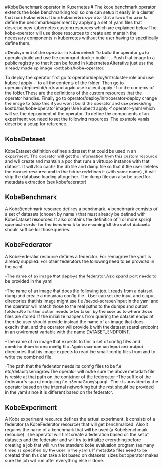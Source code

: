 #Kobe Benchmark operator in Kubernetes #
The kobe benchmark operator extends the kobe benchmarking tool so one can setup it easily 
in a cluster that runs kubernetes.
It is a kubernetes operator that allows the user to define the benchmarkexperiment by applying a set of yaml files 
that desrcibe new kubernetes custom resources which are explained below.The kobe-operator will use those resources to create 
and mantain the necessary components in kubernetes without the user having to specifically define them.

#Deployment of the operator in kubernetes# 
To build the operator go to operator/build and use the command docker build -t <operator-image-name> . Push that image to a public registry so that 
it can be found in kubernetes.Alterative just use the already made up image kostbabis/kobe-operator.

To deploy the operator first go to operator/deploy/init/cluster-role and use kubectl apply -f  to all the contents of the folder.
Then go to operator/deploy/init/crds and again use kubectl apply -f to the contents of the folder.These are the definitions of the custom resources that 
the operator handles.
Finally go to operator/deploy/init/operator-deploy change the image to <operator-image-name> (skip this if you won't build the operator and use preexisting
kostbabis/kobe-operator image) 
Use kubectl apply -f operator-yaml which will set the deployment of the operator.
To define the components of an experiment you need to set the following resources. The example yamls describe a setup for reference.


## KobeDataset ##
KobeDataset definition defines a dataset that could be used in an experiment.
The operator will get the information from this custom resource and will create and mantain a pod that runs
a virtuoso instance with that dataset. It will also cache the db file and dump file so that if the user
deletes the dataset resource and in the future redefines it (with same name) , it will skip the database loading altogether. 
The dump file can also be used for metadata extraction (see kobefederator)


## KobeBenchmark ## 
A KobeBenchmark resource defines a benchmark. A benchmark consists of a set of datasets (chosen by name ) 
that must already be defined with KobeDataset resources. It also contains the definition of 1 or more sparql queries.In order for
the benchmark to be meaningfull the set of datasets should suffice for those queries.


## KobeFederator ##
A KobeFederator resource defines a federator. For semagrow the yaml is already supplied.
For other federators the following need to be provided in the yaml.

-The name of an image that deploys the federator.Also sparql port needs to be provided in the yaml .

-The name of an image that does the following job.It reads from a dataset dump and create a metadata config file .
User can set the input and output directories that his image might use f.e /sevod-scraper/input in the yaml and the operator will match those
to the real paths to the dumps and output folders.No further action needs to be taken by the user as to where those files are stored.
If the initialize happens from quering the dataset endpoint then the user should provide instead the name of
an image that does exaclty that, and the operator will provide it with the dataset sparql endpoint in an enviroment variable with the name DATASET_ENDPOINT.

-The name of an image that expects to find a set of config files and combine them to one config file .Again user can set input and output directories that
his image expects to read the small config files from and to write the combined file.

-The path that the federator needs its config files to be f.e etc/default/semagrow.The operator will make sure the above metadata file is reside at that path on the container
of the federeator
-The suffix of the federator's sparql endpoing f.e <endpoint>:<port>/SemaGrow/sparql .
The <endpoint>:<port> is provided by the operator based on the internal networking but the rest should be provided in the yaml since it is different based on the federator.

## KobeExperiment ##
A Kobe experiment resource defines the actual experiment. It consists of a federator (a KobeFederator resource) that will get benchmarked.
Also it requires the name of a benchmark that will be used (a KobeBenchmark resource).
The operator will first create a federation based on the set of datasets and the federator and will try to initialize everything
before creating a job that will run the standard kobe evaluation program (as many times as specified by the user in the yaml). If metadata files need to be created then this can take 
a lot based on datasets' sizes but operator makes sure the job will run after everything else is done.



     

